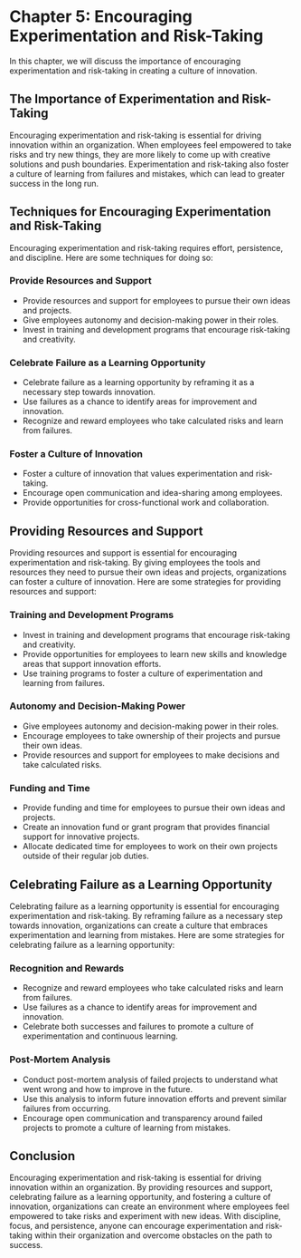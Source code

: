 Chapter 5: Encouraging Experimentation and Risk-Taking
======================================================

In this chapter, we will discuss the importance of encouraging experimentation and risk-taking in creating a culture of innovation.

The Importance of Experimentation and Risk-Taking
-------------------------------------------------

Encouraging experimentation and risk-taking is essential for driving innovation within an organization. When employees feel empowered to take risks and try new things, they are more likely to come up with creative solutions and push boundaries. Experimentation and risk-taking also foster a culture of learning from failures and mistakes, which can lead to greater success in the long run.

Techniques for Encouraging Experimentation and Risk-Taking
----------------------------------------------------------

Encouraging experimentation and risk-taking requires effort, persistence, and discipline. Here are some techniques for doing so:

### Provide Resources and Support

* Provide resources and support for employees to pursue their own ideas and projects.
* Give employees autonomy and decision-making power in their roles.
* Invest in training and development programs that encourage risk-taking and creativity.

### Celebrate Failure as a Learning Opportunity

* Celebrate failure as a learning opportunity by reframing it as a necessary step towards innovation.
* Use failures as a chance to identify areas for improvement and innovation.
* Recognize and reward employees who take calculated risks and learn from failures.

### Foster a Culture of Innovation

* Foster a culture of innovation that values experimentation and risk-taking.
* Encourage open communication and idea-sharing among employees.
* Provide opportunities for cross-functional work and collaboration.

Providing Resources and Support
-------------------------------

Providing resources and support is essential for encouraging experimentation and risk-taking. By giving employees the tools and resources they need to pursue their own ideas and projects, organizations can foster a culture of innovation. Here are some strategies for providing resources and support:

### Training and Development Programs

* Invest in training and development programs that encourage risk-taking and creativity.
* Provide opportunities for employees to learn new skills and knowledge areas that support innovation efforts.
* Use training programs to foster a culture of experimentation and learning from failures.

### Autonomy and Decision-Making Power

* Give employees autonomy and decision-making power in their roles.
* Encourage employees to take ownership of their projects and pursue their own ideas.
* Provide resources and support for employees to make decisions and take calculated risks.

### Funding and Time

* Provide funding and time for employees to pursue their own ideas and projects.
* Create an innovation fund or grant program that provides financial support for innovative projects.
* Allocate dedicated time for employees to work on their own projects outside of their regular job duties.

Celebrating Failure as a Learning Opportunity
---------------------------------------------

Celebrating failure as a learning opportunity is essential for encouraging experimentation and risk-taking. By reframing failure as a necessary step towards innovation, organizations can create a culture that embraces experimentation and learning from mistakes. Here are some strategies for celebrating failure as a learning opportunity:

### Recognition and Rewards

* Recognize and reward employees who take calculated risks and learn from failures.
* Use failures as a chance to identify areas for improvement and innovation.
* Celebrate both successes and failures to promote a culture of experimentation and continuous learning.

### Post-Mortem Analysis

* Conduct post-mortem analysis of failed projects to understand what went wrong and how to improve in the future.
* Use this analysis to inform future innovation efforts and prevent similar failures from occurring.
* Encourage open communication and transparency around failed projects to promote a culture of learning from mistakes.

Conclusion
----------

Encouraging experimentation and risk-taking is essential for driving innovation within an organization. By providing resources and support, celebrating failure as a learning opportunity, and fostering a culture of innovation, organizations can create an environment where employees feel empowered to take risks and experiment with new ideas. With discipline, focus, and persistence, anyone can encourage experimentation and risk-taking within their organization and overcome obstacles on the path to success.
